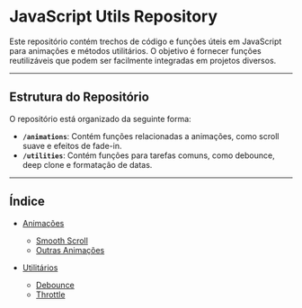# JavaScript Utils Repository

Este repositório contém trechos de código e funções úteis em JavaScript para animações e métodos utilitários. O objetivo é fornecer funções reutilizáveis que podem ser facilmente integradas em projetos diversos.

---

## Estrutura do Repositório

O repositório está organizado da seguinte forma:

- **`/animations`**: Contém funções relacionadas a animações, como scroll suave e efeitos de fade-in.
- **`/utilities`**: Contém funções para tarefas comuns, como debounce, deep clone e formatação de datas.

---

## Índice

- [Animações](./animations)  
  - [Smooth Scroll](./animations/smooth-scroll.js)  
  - [Outras Animações](./animations)  

- [Utilitários](./utilities)  
  - [Debounce](./utilities/debounce.js)  
  - [Throttle](./utilities/throttle.js)  
